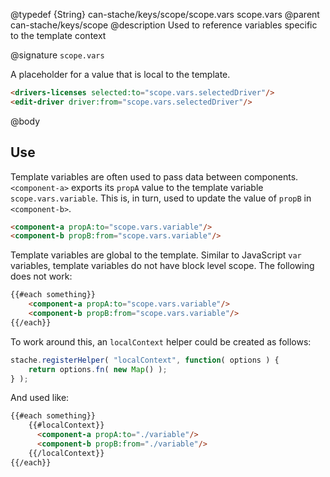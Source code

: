 @typedef {String} can-stache/keys/scope/scope.vars scope.vars
@parent can-stache/keys/scope
@description Used to reference variables specific to the template context

@signature `scope.vars`

A placeholder for a value that is local to the template.

```html
<drivers-licenses selected:to="scope.vars.selectedDriver"/>
<edit-driver driver:from="scope.vars.selectedDriver"/>
```

@body

## Use

Template variables are often used to pass data between
components. `<component-a>` exports its `propA` value to the
template variable `scope.vars.variable`.  This is, in turn, used to update
the value of `propB` in `<component-b>`.

```html
<component-a propA:to="scope.vars.variable"/>
<component-b propB:from="scope.vars.variable"/>
```

Template variables are global to the template. Similar to JavaScript `var`
variables, template variables do not have block level scope.  The following
does not work:

```html
{{#each something}}
	<component-a propA:to="scope.vars.variable"/>
	<component-b propB:from="scope.vars.variable"/>
{{/each}}
```

To work around this, an `localContext` helper could be created as follows:

```js
stache.registerHelper( "localContext", function( options ) {
	return options.fn( new Map() );
} );
```

And used like:

```html
{{#each something}}
	{{#localContext}}
	  <component-a propA:to="./variable"/>
	  <component-b propB:from="./variable"/>
	{{/localContext}}
{{/each}}
```
